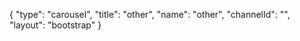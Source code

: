 {
    "type": "carousel",
    "title": "other",
    "name": "other",
    "channelId": "",
    "layout": "bootstrap"
}